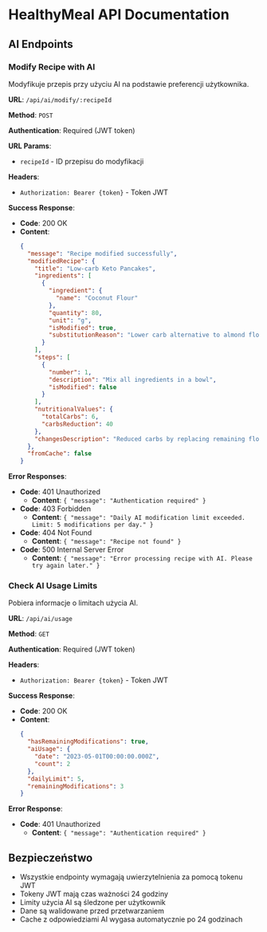 # HealthyMeal API Documentation

## AI Endpoints

### Modify Recipe with AI

Modyfikuje przepis przy użyciu AI na podstawie preferencji użytkownika.

**URL**: `/api/ai/modify/:recipeId`

**Method**: `POST`

**Authentication**: Required (JWT token)

**URL Params**:
- `recipeId` - ID przepisu do modyfikacji

**Headers**:
- `Authorization: Bearer {token}` - Token JWT

**Success Response**:
- **Code**: 200 OK
- **Content**:
  ```json
  {
    "message": "Recipe modified successfully",
    "modifiedRecipe": {
      "title": "Low-carb Keto Pancakes",
      "ingredients": [
        {
          "ingredient": {
            "name": "Coconut Flour"
          },
          "quantity": 80,
          "unit": "g",
          "isModified": true,
          "substitutionReason": "Lower carb alternative to almond flour"
        }
      ],
      "steps": [
        {
          "number": 1,
          "description": "Mix all ingredients in a bowl",
          "isModified": false
        }
      ],
      "nutritionalValues": {
        "totalCarbs": 6,
        "carbsReduction": 40
      },
      "changesDescription": "Reduced carbs by replacing remaining flour with coconut flour"
    },
    "fromCache": false
  }
  ```

**Error Responses**:
- **Code**: 401 Unauthorized
  - **Content**: `{ "message": "Authentication required" }`
- **Code**: 403 Forbidden
  - **Content**: `{ "message": "Daily AI modification limit exceeded. Limit: 5 modifications per day." }`
- **Code**: 404 Not Found
  - **Content**: `{ "message": "Recipe not found" }`
- **Code**: 500 Internal Server Error
  - **Content**: `{ "message": "Error processing recipe with AI. Please try again later." }`

### Check AI Usage Limits

Pobiera informacje o limitach użycia AI.

**URL**: `/api/ai/usage`

**Method**: `GET`

**Authentication**: Required (JWT token)

**Headers**:
- `Authorization: Bearer {token}` - Token JWT

**Success Response**:
- **Code**: 200 OK
- **Content**:
  ```json
  {
    "hasRemainingModifications": true,
    "aiUsage": {
      "date": "2023-05-01T00:00:00.000Z",
      "count": 2
    },
    "dailyLimit": 5,
    "remainingModifications": 3
  }
  ```

**Error Response**:
- **Code**: 401 Unauthorized
  - **Content**: `{ "message": "Authentication required" }`

## Bezpieczeństwo

- Wszystkie endpointy wymagają uwierzytelnienia za pomocą tokenu JWT
- Tokeny JWT mają czas ważności 24 godziny
- Limity użycia AI są śledzone per użytkownik
- Dane są walidowane przed przetwarzaniem
- Cache z odpowiedziami AI wygasa automatycznie po 24 godzinach